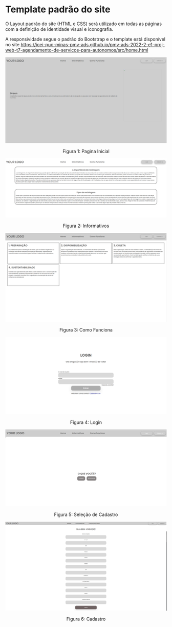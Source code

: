 # Template padrão do site


O Layout padrão do site (HTML e CSS) será utilizado em todas as páginas com a definição de identidade visual e iconografia.


A responsividade segue o padrão do Bootstrap e o template está disponível no site https://icei-puc-minas-pmv-ads.github.io/pmv-ads-2022-2-e1-proj-web-t7-agendamento-de-servicos-para-autonomos/src/home.html


![Template padrão do site](../docs/img/home.png)
<p align="center">Figura 1: Pagina Inicial</P>

![Template padrão do site](../docs/img/informativos.png)
<p align="center">Figura 2: Informativos</p>

![Template padrão do site](../docs/img/comofunciona.png)
<p align="center">Figura 3: Como Funciona</p>

![Template padrão do site](../docs/img/login.png)
<p align="center">Figura 4: Login</p>

![Template padrão do site](../docs/img/cadastro.png)
<p align="center">Figura 5: Seleção de Cadastro</p>

![Template padrão do site](../docs/img/cadastroreciclador.png)
<p align="center">Figura 6: Cadastro</p>

